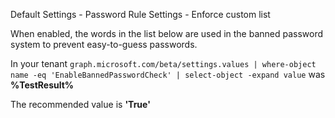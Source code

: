 Default Settings - Password Rule Settings - Enforce custom list

When enabled, the words in the list below are used in the banned password system to prevent easy-to-guess passwords.

<!--- Results --->

In your tenant `graph.microsoft.com/beta/settings.values | where-object name -eq 'EnableBannedPasswordCheck' | select-object -expand value` was **%TestResult%**

The recommended value is **'True'**
